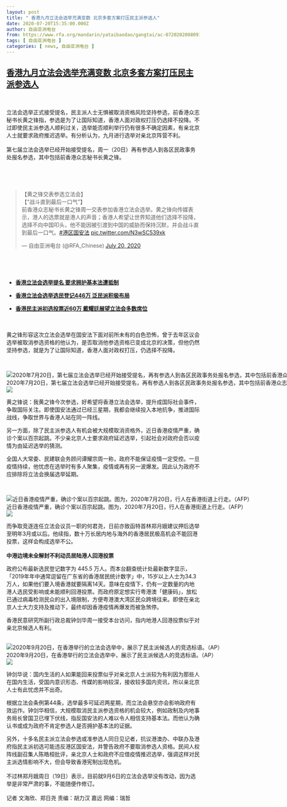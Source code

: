 ```yaml
---
layout: post
title: " 香港九月立法会选举充满变数 北京多套方案打压民主派参选人"
date: 2020-07-20T15:35:00.000Z
author: 自由亚洲电台
from: https://www.rfa.org/mandarin/yataibaodao/gangtai/ac-07202020080912.html
tags: [ 自由亚洲电台 ]
categories: [ news, 自由亚洲电台 ]
---
```

<!--1595259300000-->
[香港九月立法会选举充满变数 北京多套方案打压民主派参选人](https://www.rfa.org/mandarin/yataibaodao/gangtai/ac-07202020080912.html)
------

<div>
<p> </p><p>立法会选举正式接受提名，民主派人士无惧被取消资格风险坚持参选，前香港众志秘书长黄之锋指，参选是为了让国际知道，香港人面对政权打压仍选择不投降。不过即使民主派参选人顺利过关，选举能否顺利举行仍有很多不确定因素，有亲北京人士就要求政府推迟选举。有分析认为，九月进行选举对亲北京阵营不利。<br/> <br/>第七届立法会选举已经开始接受提名，周一（20日）再有参选人到各区民政事务处报名参选，其中包括前香港众志秘书长黄之锋。</p><p> </p><p> </p><blockquote class="twitter-tweet"><p dir="ltr">【黄之锋交表参选立法会】<br/>【“战斗直到最后一口气”】<br/>前香港众志秘书长黄之锋周一交表参加香港立法会选举。黄之锋向传媒表示，港人的选票就是港人的声音；香港人希望让世界知道他们选择不投降，选择不向中国叩头，他不能因被引渡到中国的威胁而保持沉默，并会战斗直到最后一口气。<a href="https://twitter.com/hashtag/%E6%B8%AF%E5%8C%BA%E5%9B%BD%E5%AE%89%E6%B3%95?src=hash&amp;ref_src=twsrc%5Etfw">#港区国安法</a> <a href="https://t.co/N3wSC539xk">pic.twitter.com/N3wSC539xk</a></p>— 自由亚洲电台 (@RFA_Chinese) <a href="https://twitter.com/RFA_Chinese/status/1285161778515591169?ref_src=twsrc%5Etfw">July 20, 2020</a></blockquote><script charset="utf-8" src="https://platform.twitter.com/widgets.js"></script><p> </p><p> </p><ul><li><b><a class="external-link" href="http://www.rfa.org/mandarin/Xinwen/8-07192020131137.html">香港立法会选举提名 要求拥护基本法遭抵制</a></b></li></ul><ul><li><b><a class="external-link" href="http://www.rfa.org/mandarin/Xinwen/3-07172020103243.html">香港立法会选举选民登记446万 泛民派积极布局</a></b></li></ul><ul><li><b><a class="external-link" href="http://www.rfa.org/mandarin/Xinwen/1-07122020103359.html">香港民主派初选投票近60万 戴耀廷展望立法会多数席位</a></b></li></ul><p><br/> <br/>黄之锋形容这次立法会选举在国安法下面对前所未有的白色恐怖，曾于去年区议会选举被取消参选资格的他认为，是否取消他参选资格已变成北京的决策，但他仍然坚持参选，就是为了让国际知道，香港人面对政权打压，仍选择不投降。</p><p> </p><p><div class="image-inline captioned" style="width:1500px;"><div style="width:1500px;"><img alt="2020年7月20日，第七届立法会选举已经开始接受提名，再有参选人到各区民政事务处报名参选，其中包括前香港众志秘书长黄之锋。（AP）" src="https://www.rfa.org/mandarin/yataibaodao/gangtai/ac-07202020080912.html/AP_20202206685980.jpg" title="2020年7月20日，第七届立法会选举已经开始接受提名，再有参选人到各区民政事务处报名参选，其中包括前香港众志秘书长黄之锋。（AP）"/></div><div class="image-caption"><span style="width:1500px;">2020年7月20日，第七届立法会选举已经开始接受提名，再有参选人到各区民政事务处报名参选，其中包括前香港众志秘书长黄之锋。（AP）</span><span class="copyright"> </span></div><div id="zoomattribute"><a class="single_image" href="/mandarin/yataibaodao/gangtai/ac-07202020080912.html/AP_20202206685980.jpg" title="2020年7月20日，第七届立法会选举已经开始接受提名，再有参选人到各区民政事务处报名参选，其中包括前香港众志秘书长黄之锋。（AP）"><img src="/rfa_resources/graphics/icon-zoom.png"/></a></div></div></p><p>黄之锋说：我黄之锋今次参选，好希望将香港立法会选举，提升成国际社会事件，争取国际关注。即使国安法通过已经三星期，我都会继续投入本地抗争，推进国际战线，争取世界与香港人站在同一阵线。</p><p>另一方面，除了民主派参选人有机会被大规模取消资格外，近日香港疫情严重，确诊个案以百宗起跳。不少亲北京人士要求政府延迟选举，引起社会对政府会否以疫情为由延迟选举的猜测。</p><p>全国人大常委、民建联会务顾问谭耀宗周一称，政府不能保证疫情一定受控。一旦疫情持续，他忧虑在选举时有多人聚集，疫情或再有另一波爆发。因此认为政府不应排除将立法会换届选举延期。</p><p> </p><p><div class="image-inline captioned" style="width:1500px;"><div style="width:1500px;"><img alt="近日香港疫情严重，确诊个案以百宗起跳。图为，2020年7月20日，行人在香港街道上行走。（AFP）" src="https://www.rfa.org/mandarin/yataibaodao/gangtai/ac-07202020080912.html/000_1VH4VI.jpg" title="近日香港疫情严重，确诊个案以百宗起跳。图为，2020年7月20日，行人在香港街道上行走。（AFP）"/></div><div class="image-caption"><span style="width:1500px;">近日香港疫情严重，确诊个案以百宗起跳。图为，2020年7月20日，行人在香港街道上行走。（AFP）</span><span class="copyright"> </span></div><div id="zoomattribute"><a class="single_image" href="/mandarin/yataibaodao/gangtai/ac-07202020080912.html/000_1VH4VI.jpg" title="近日香港疫情严重，确诊个案以百宗起跳。图为，2020年7月20日，行人在香港街道上行走。（AFP）"><img src="/rfa_resources/graphics/icon-zoom.png"/></a></div></div></p><p>而争取竞逐连任立法会议员一职的何君尧，日前亦致函特首林郑月娥建议押后选举至明年3月或以后。他续指，数十万长居内地与海外的香港居民极高机会不能回港投票，这样会构成选举不公。<br/> <br/><b>中港边境未全解封不利动员居陆港人回港投票</b></p><p>政府公布最新选民登记数字为 445.5 万人。而本台翻查统计处最新数字显示，「2019年年中通常逗留在广东省的香港居民统计数字」中，15岁以上人士为34.3万人，如果他们要入境香港就要隔离14天。意味在疫情下，仍有一定数量的内地港人选民受影响或未能顺利回港投票。而政府原定想实行粤港澳「健康码」，放松已通过病毒检测民众的出入境限制，方便粤港澳大湾区民众跨境往来。即使在亲北京人士大力支持及推动下，最终却因香港疫情再爆发而被急煞停。</p><p>香港民意研究所副行政总裁钟剑华周一接受本台访问，指内地港人回港投票似乎对亲北京候选人有利。<br/> <br/></p><p><div class="image-inline captioned" style="width:1500px;"><div style="width:1500px;"><img alt="2020年9月20日，在香港举行的立法会选举中，展示了民主派候选人的竞选标语。（AP）" src="https://www.rfa.org/mandarin/yataibaodao/gangtai/ac-07202020080912.html/AP_20202282390564.jpg" title="2020年9月20日，在香港举行的立法会选举中，展示了民主派候选人的竞选标语。（AP）"/></div><div class="image-caption"><span style="width:1500px;">2020年9月20日，在香港举行的立法会选举中，展示了民主派候选人的竞选标语。（AP）</span><span class="copyright"> </span></div><div id="zoomattribute"><a class="single_image" href="/mandarin/yataibaodao/gangtai/ac-07202020080912.html/AP_20202282390564.jpg" title="2020年9月20日，在香港举行的立法会选举中，展示了民主派候选人的竞选标语。（AP）"><img src="/rfa_resources/graphics/icon-zoom.png"/></a></div></div></p><p>钟剑华说：国内生活的人如果能回来投票似乎对亲北京人士派较为有利因为那些人在国内生活，受国内意识形态、传媒的影响较深，接收较多国内资讯，所以亲北京人士有此忧虑并不出奇。</p><p>根据立法会条例第44条，选举最多可延迟两星期，而立法会悬空亦会影响政府有效运作。钟剑华相信，大规模取消民主派参选资格的机会较大，例如政制及内地事务局长曾国卫已埋下伏线，指反国安法的人难以令人相信支持基本法。而他认为确认书或成为政府不肯定参选人是否拥护基本法的证据。</p><p>另外，十多名民主派立法会参选或准参选人同日见记者，抗议港澳办、中联办及港府指民主派初选可能违反港区国安法，并警告政府不要取消参选人资格。民间人权阵线副召集人陈皓桓批评，亲北京人士和政府不应借疫情推迟选举，强调这样对民主派选情影响不大，但会导致香港宪制出现危机。<br/> <br/>不过林郑月娥周日（19日）表示，目前就9月6日的立法会选举没有改动，因为选举是非常严肃的事，不能随便作修订。<br/> <br/>记者 文海欣、郑日尧 责编：胡力汉 嘉远 网编：瑞哲</p>
</div>
